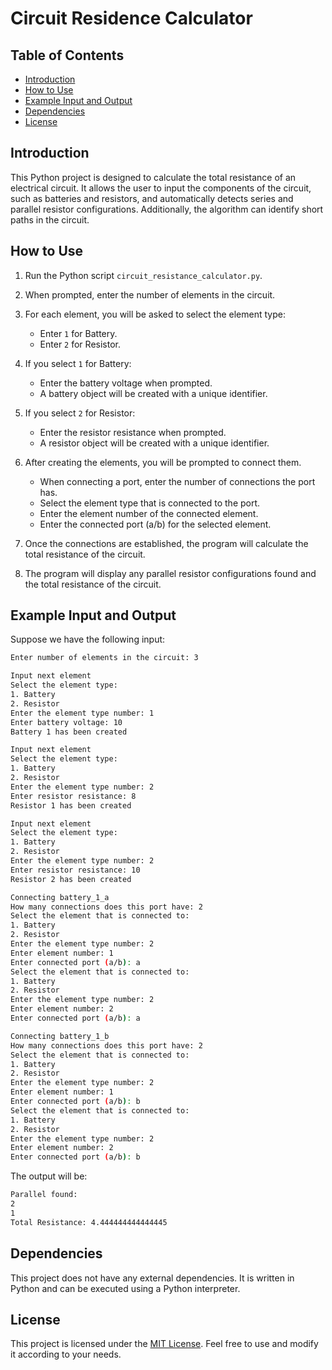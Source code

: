 # Circuit Residence Calculator

## Table of Contents
- [Introduction](#introduction)
- [How to Use](#how-to-use)
- [Example Input and Output](#example-input-and-output)
- [Dependencies](#dependencies)
- [License](#license)

## Introduction

This Python project is designed to calculate the total resistance of an electrical circuit. It allows the user to input the components of the circuit, such as batteries and resistors, and automatically detects series and parallel resistor configurations. Additionally, the algorithm can identify short paths in the circuit.

## How to Use

1. Run the Python script `circuit_resistance_calculator.py`.

2. When prompted, enter the number of elements in the circuit.

3. For each element, you will be asked to select the element type:
   - Enter `1` for Battery.
   - Enter `2` for Resistor.

4. If you select `1` for Battery:
   - Enter the battery voltage when prompted.
   - A battery object will be created with a unique identifier.

5. If you select `2` for Resistor:
   - Enter the resistor resistance when prompted.
   - A resistor object will be created with a unique identifier.

6. After creating the elements, you will be prompted to connect them.
   - When connecting a port, enter the number of connections the port has.
   - Select the element type that is connected to the port.
   - Enter the element number of the connected element.
   - Enter the connected port (a/b) for the selected element.

7. Once the connections are established, the program will calculate the total resistance of the circuit.

8. The program will display any parallel resistor configurations found and the total resistance of the circuit.

## Example Input and Output

Suppose we have the following input:

```bash
Enter number of elements in the circuit: 3

Input next element
Select the element type:
1. Battery
2. Resistor
Enter the element type number: 1
Enter battery voltage: 10
Battery 1 has been created

Input next element
Select the element type:
1. Battery
2. Resistor
Enter the element type number: 2
Enter resistor resistance: 8
Resistor 1 has been created

Input next element
Select the element type:
1. Battery
2. Resistor
Enter the element type number: 2
Enter resistor resistance: 10
Resistor 2 has been created

Connecting battery_1_a
How many connections does this port have: 2
Select the element that is connected to:
1. Battery
2. Resistor
Enter the element type number: 2
Enter element number: 1
Enter connected port (a/b): a
Select the element that is connected to:
1. Battery
2. Resistor
Enter the element type number: 2
Enter element number: 2
Enter connected port (a/b): a

Connecting battery_1_b
How many connections does this port have: 2
Select the element that is connected to:
1. Battery
2. Resistor
Enter the element type number: 2
Enter element number: 1
Enter connected port (a/b): b
Select the element that is connected to:
1. Battery
2. Resistor
Enter the element type number: 2
Enter element number: 2
Enter connected port (a/b): b
```

The output will be:

```bash
Parallel found:
2
1
Total Resistance: 4.444444444444445
```

## Dependencies

This project does not have any external dependencies. It is written in Python and can be executed using a Python interpreter.

## License

This project is licensed under the [MIT License](LICENSE). Feel free to use and modify it according to your needs.

